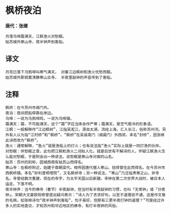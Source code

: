 # 枫桥夜泊

**唐代：张继**

    月落乌啼霜满天，江枫渔火对愁眠。
    姑苏城外寒山寺，夜半钟声到客船。


## 译文

    月亮已落下乌鸦啼叫寒气满天， 对着江边枫树和渔火忧愁而眠。
    姑苏城外那寂寞清静寒山古寺， 半夜里敲钟的声音传到了客船。

## 注释

    枫桥：在今苏州市阊门外。
    夜泊：夜间把船停靠在岸边。
    乌啼：一说为乌鸦啼鸣，一说为乌啼镇。
    霜满天：霜，不可能满天，这个“霜”字应当体会作严寒；霜满天，是空气极冷的形象语。
    江枫：一般解释作“江边枫树”，江指吴淞江，源自太湖，流经上海，汇入长江，俗称苏州河。另外有人认为指“江村桥”和“枫桥”。“枫桥”在吴县南门（阊阖门）外西郊，本名“封桥”，因张继此诗而改为“枫桥”。
    渔火：通常解释，“鱼火”就是渔船上的灯火；也有说法指“渔火”实际上就是一同打渔的伙伴。
    对愁眠：伴愁眠之意，此句把江枫和渔火二词拟人化。就是后世有不解诗的人，怀疑江枫渔火怎么能对愁眠，于是附会出一种讲法，说愁眠是寒山寺对面的山名。
    姑苏：苏州的别称，因城西南有姑苏山而得名。
    寒山寺：在枫桥附近，始建于南朝梁代。相传因唐代僧人寒山、拾得曾住此而得名。在今苏州市西枫桥镇。本名“妙利普明塔院”，又名枫桥寺；另一种说法，“寒山”乃泛指肃寒之山，非寺名。寺曾经数次重建，现在的寺宇，为太平天国以后新建。寺钟在第二次世界大战时，被日本人运走，下落不明。
    夜半钟声：当今的佛寺（春节）半夜敲钟，但当时有半夜敲钟的习惯，也叫「无常钟」或「分夜钟」。宋朝大文豪欧阳修曾提出疑问表示：“诗人为了贪求好句，以至于道理说不通，这是作文章的毛病，如张继诗句“夜半钟声到客船”，句子虽好，但那有三更半夜打钟的道理？”可是经过许多人的实地查访，才知苏州和邻近地区的佛寺，有打半夜钟的风俗。